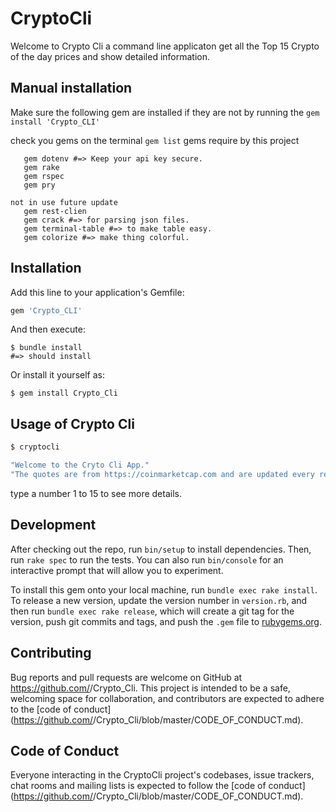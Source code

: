 # CryptoCli 

Welcome to Crypto Cli 
a command line applicaton get all the Top 15 Crypto of the day prices and show detailed information.


## Manual installation
Make sure the following gem are installed if they are not by running the ```gem install 'Crypto_CLI'```

check you gems on the terminal ```gem list```
gems require by this project 
```gem bundler
   gem dotenv #=> Keep your api key secure.
   gem rake
   gem rspec
   gem pry

not in use future update
   gem rest-clien
   gem crack #=> for parsing json files.
   gem terminal-table #=> to make table easy.
   gem colorize #=> make thing colorful.
   ```



## Installation

Add this line to your application's Gemfile:

```ruby
gem 'Crypto_CLI'
```

And then execute:

    $ bundle install
    #=> should install

Or install it yourself as:

    $ gem install Crypto_Cli

## Usage of Crypto Cli
``` ruby 
$ cryptocli
```

```ruby
"Welcome to the Cryto Cli App."
"The quotes are from https://coinmarketcap.com and are updated every reload of the app."
```

type a number 1 to 15 to see more details.

## Development

After checking out the repo, run `bin/setup` to install dependencies. Then, run `rake spec` to run the tests. You can also run `bin/console` for an interactive prompt that will allow you to experiment.

To install this gem onto your local machine, run `bundle exec rake install`. To release a new version, update the version number in `version.rb`, and then run `bundle exec rake release`, which will create a git tag for the version, push git commits and tags, and push the `.gem` file to [rubygems.org](https://rubygems.org).

## Contributing

Bug reports and pull requests are welcome on GitHub at https://github.com/<github username>/Crypto_Cli. This project is intended to be a safe, welcoming space for collaboration, and contributors are expected to adhere to the [code of conduct](https://github.com/<github username>/Crypto_Cli/blob/master/CODE_OF_CONDUCT.md).


## Code of Conduct

Everyone interacting in the CryptoCli project's codebases, issue trackers, chat rooms and mailing lists is expected to follow the [code of conduct](https://github.com/<github username>/Crypto_Cli/blob/master/CODE_OF_CONDUCT.md).
